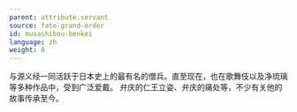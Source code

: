```yaml
---
parent: attribute.servant
source: fate-grand-order
id: musashibou-benkei
language: zh
weight: 0
---
```


与源义经一同活跃于日本史上的最有名的僧兵。直至现在，也在歌舞伎以及净琉璃等多种作品中，受到广泛爱戴。
弁庆的仁王立姿、弁庆的痛处等，不少有关他的故事传承至今。
